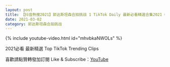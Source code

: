 ```yaml
---
layout: post
title: 【抖音熱搜2021】郭达斯坦森合拍挑战 1 TikTok Daily 最新必看精選合集2021 03 02
date: 2021-03-02
category: 郭达斯坦森合拍挑战
---
```


{% include youtube-video.html id="mhvbkaNWOLs" %}

2021必看 最新精選 Top TikTok Trending Clips

喜歡請點贊轉發加訂閱 Like & Subscribe：[YouTube](https://www.youtube.com/channel/UCAoR7VcanIPd04uEq_GIylA/videos)

